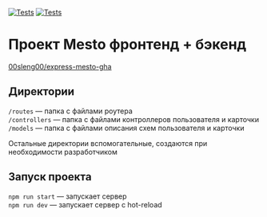 [![Tests](https://github.com/00sleng00/express-mesto-gha/actions/workflows/tests-13-sprint.yml/badge.svg)](https://github.com/00sleng00/express-mesto-gha/actions/workflows/tests-13-sprint.yml) [![Tests](https://github.com/00sleng00/express-mesto-gha/actions/workflows/tests-14-sprint.yml/badge.svg)](https://github.com/00sleng00/express-mesto-gha/actions/workflows/tests-14-sprint.yml)
# Проект Mesto фронтенд + бэкенд

[00sleng00/express-mesto-gha](https://github.com/00sleng00/express-mesto-gha.git)

## Директории

`/routes` — папка с файлами роутера  
`/controllers` — папка с файлами контроллеров пользователя и карточки   
`/models` — папка с файлами описания схем пользователя и карточки  
  
Остальные директории вспомогательные, создаются при необходимости разработчиком

## Запуск проекта

`npm run start` — запускает сервер   
`npm run dev` — запускает сервер с hot-reload
